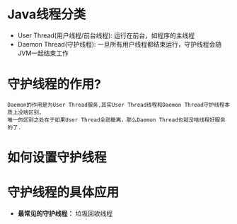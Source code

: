 # Java线程分类

- User Thread(用户线程/前台线程): 运行在前台，如程序的主线程
- Daemon Thread(守护线程): 一旦所有用户线程都结束运行，守护线程会随JVM一起结束工作

# 守护线程的作用?

    Daemon的作用是为User Thread服务,其实User Thread线程和Daemon Thread守护线程本质上没啥区别，
    唯一的区别之处在于如果User Thread全部撤离，那么Daemon Thread也就没啥线程好服务的了.

# 如何设置守护线程

# 守护线程的具体应用

- **最常见的守护线程：** 垃圾回收线程